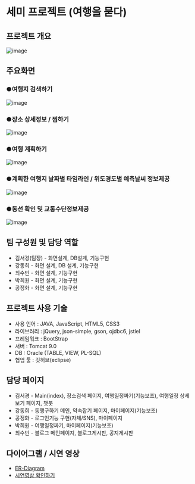 # 세미 프로젝트 (여행을 묻다)
## 프로젝트 개요
![image](https://user-images.githubusercontent.com/91609858/144403356-ecdee66f-4c97-4b61-b282-b2434ec6d6c9.png)

## 주요화면
### ●여행지 검색하기
![image](https://user-images.githubusercontent.com/91609858/144403764-593dab38-e318-422a-82ee-36c9d7d5dd01.png) 
<br>
### ●장소 상세정보 / 찜하기
![image](https://user-images.githubusercontent.com/91609858/144403890-d9ccfcd2-b3c6-4a78-a33d-e6c2df8dca7f.png) 
<br>
### ●여행 계획하기
![image](https://user-images.githubusercontent.com/91609858/144403914-1b2982b1-115e-48f1-b799-c1cf178bf65d.png) 
<br>
### ●계획한 여행지 날짜별 타임라인 / 위도경도별 예측날씨 정보제공
![image](https://user-images.githubusercontent.com/91609858/144403939-925b5f54-a5af-4138-82bc-eb26736b74a8.png) 
<br>
### ●동선 확인 및 교통수단정보제공
![image](https://user-images.githubusercontent.com/91609858/144403949-a53131cd-4abd-4b94-bb52-94a31795b830.png)

## 팀 구성원 및 담당 역할
- 김서경(팀장) - 화면설계, DB설계, 기능구현
- 강동희 - 화면 설계, DB 설계, 기능구현
- 최수빈 - 화면 설계, 기능구현
- 박희원 - 화면 설계, 기능구현
- 공정화 - 화면 설계, 기능구현

## 프로젝트 사용 기술
- 사용 언어 : JAVA, JavaScript, HTML5, CSS3
- 라이브러리 : jQuery, json-simple, gson, ojdbc6, jstlel
- 프레임워크 : BootStrap
- 서버 : Tomcat 9.0
- DB : Oracle (TABLE, VIEW, PL-SQL)
- 협업 툴 : 깃허브(eclipse)

## 담당 페이지
- 김서경 - Main(index), 장소검색 페이지, 여행일정짜기(기능보조), 여행일정 상세보기 페이지, 챗봇
- 강동희 - 동행구하기 메인, 약속잡기 페이지, 마이페이지(기능보조)
- 공정화 - 로그인기능 구현(자체/SNS), 마이페이지
- 박희원 - 여행일정짜기, 마이페이지(기능보조)
- 최수빈 - 블로그 메인페이지, 블로그게시판, 공지게시판

## 다이어그램 / 시연 영상
- <a href="https://github.com/mrkimjava/semiProject/blob/master/ER-Diagram.PNG">ER-Diagram</a>
- <a href="https://www.youtube.com/watch?v=uI35P3L-Bw4">시연영상 확인하기</a>
